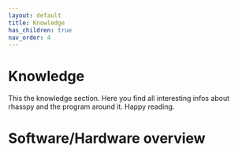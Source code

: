 ```yaml
---
layout: default
title: Knowledge
has_children: true
nav_order: 4
---
```


# Knowledge
This the knowledge section. Here you find all interesting infos about rhasspy and the program around it. Happy reading.


# Software/Hardware overview


